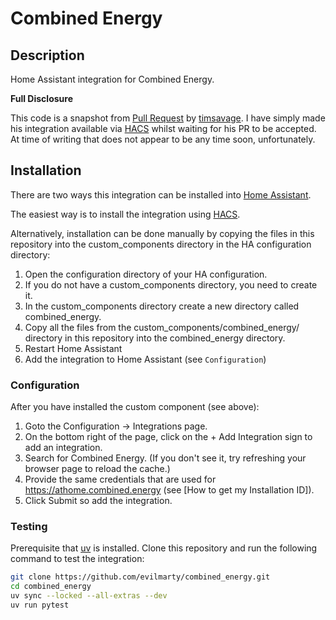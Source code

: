 # Combined Energy

## Description

Home Assistant integration for Combined Energy.

**Full Disclosure**

This code is a snapshot from [Pull Request](https://github.com/home-assistant/core/pull/81724) by [timsavage](https://github.com/timsavage). I have simply made his integration available via [HACS](https://hacs.xyz) whilst waiting for his PR to be accepted. At time of writing that does not appear to be any time soon, unfortunately.

## Installation

There are two ways this integration can be installed into [Home Assistant](https://www.home-assistant.io).

The easiest way is to install the integration using [HACS](https://hacs.xyz).

Alternatively, installation can be done manually by copying the files in this repository into the custom_components directory in the HA configuration directory:

1. Open the configuration directory of your HA configuration.
2. If you do not have a custom_components directory, you need to create it.
3. In the custom_components directory create a new directory called combined_energy.
4. Copy all the files from the custom_components/combined_energy/ directory in this repository into the combined_energy directory.
5. Restart Home Assistant
6. Add the integration to Home Assistant (see `Configuration`)

### Configuration

After you have installed the custom component (see above):

1. Goto the Configuration -> Integrations page.
2. On the bottom right of the page, click on the + Add Integration sign to add an integration.
3. Search for Combined Energy. (If you don't see it, try refreshing your browser page to reload the cache.)
4. Provide the same credentials that are used for <https://athome.combined.energy> (see [How to get my Installation ID]).
5. Click Submit so add the integration.

### Testing

Prerequisite that [uv](https://docs.astral.sh/uv/) is installed. Clone this repository and run the following command to test the integration:

```bash
git clone https://github.com/evilmarty/combined_energy.git
cd combined_energy
uv sync --locked --all-extras --dev
uv run pytest
```
